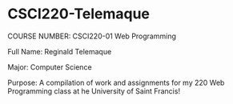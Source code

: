 # CSCI220-Telemaque

COURSE NUMBER: CSCI220-01 Web Programming

Full Name: Reginald Telemaque

Major: Computer Science

Purpose: A compilation of work and assignments for my 220 Web Programming class at he University of Saint Francis!

